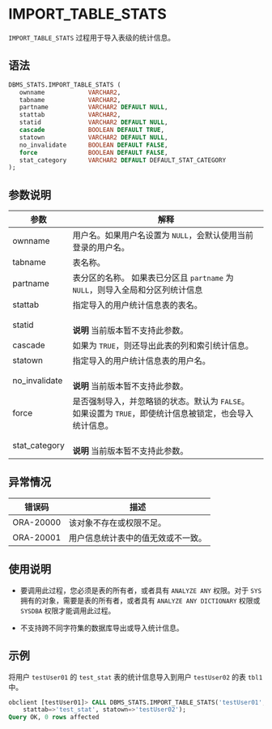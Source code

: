 # IMPORT_TABLE_STATS 

`IMPORT_TABLE_STATS` 过程用于导入表级的统计信息。

## 语法 

```sql
DBMS_STATS.IMPORT_TABLE_STATS (
   ownname            VARCHAR2,
   tabname            VARCHAR2,
   partname           VARCHAR2 DEFAULT NULL,
   stattab            VARCHAR2,
   statid             VARCHAR2 DEFAULT NULL,
   cascade            BOOLEAN DEFAULT TRUE,
   statown            VARCHAR2 DEFAULT NULL,
   no_invalidate      BOOLEAN DEFAULT FALSE,
   force              BOOLEAN DEFAULT FALSE,
   stat_category      VARCHAR2 DEFAULT DEFAULT_STAT_CATEGORY
);
```

## 参数说明 

|      参数       |                                      解释                                   |
|---------------|------------------------------------------------------------------------------|
| ownname       | 用户名。如果用户名设置为 `NULL`，会默认使用当前登录的用户名。                     |
| tabname       | 表名称。                                                                      |
| partname      | 表分区的名称。 如果表已分区且 `partname` 为 `NULL`，则导入全局和分区列统计信息    |
| stattab       | 指定导入的用户统计信息表的表名。                                                |
| statid        | <br>**说明** 当前版本暂不支持此参数。</br>                                      |
| cascade       | 如果为 `TRUE`，则还导出此表的列和索引统计信息。                                  |
| statown       | 指定导入的用户统计信息表的用户名。                                              |
| no_invalidate | <br> **说明**  当前版本暂不支持此参数。</br>                        |
| force         | 是否强制导入，并忽略锁的状态。默认为 `FALSE`。 如果设置为 `TRUE`，即使统计信息被锁定，也会导入统计信息。 |
| stat_category | <br> **说明**  当前版本暂不支持此参数。 </br>                       |



## 异常情况 

|    错误码    |        描述         |
|-----------|-------------------|
| ORA-20000 | 该对象不存在或权限不足。      |
| ORA-20001 | 用户信息统计表中的值无效或不一致。 |



## 使用说明 

* 要调用此过程，您必须是表的所有者，或者具有 `ANALYZE ANY` 权限。对于 `SYS` 拥有的对象，需要是表的所有者，或者具有 `ANALYZE ANY DICTIONARY` 权限或 `SYSDBA` 权限才能调用此过程。 

* 不支持跨不同字符集的数据库导出或导入统计信息。


## 示例 

将用户 `testUser01` 的 `test_stat` 表的统计信息导入到用户 `testUser02` 的表 `tbl1` 中。

```sql
obclient [testUser01]> CALL DBMS_STATS.IMPORT_TABLE_STATS('testUser01', 'tbl1', 
    stattab=>'test_stat', statown=>'testUser02');
Query OK, 0 rows affected
```


